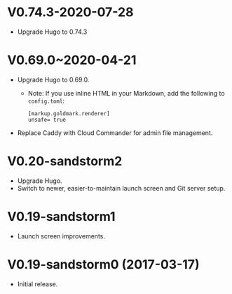 # V0.74.3-2020-07-28

* Upgrade Hugo to 0.74.3

# V0.69.0~2020-04-21

* Upgrade Hugo to 0.69.0.
  * Note: If you use inline HTML in your Markdown, add the following to `config.toml`:

    ```
    [markup.goldmark.renderer]
    unsafe= true
    ```
* Replace Caddy with Cloud Commander for admin file management.

# V0.20-sandstorm2

* Upgrade Hugo.
* Switch to newer, easier-to-maintain launch screen and Git server setup.

# V0.19-sandstorm1

* Launch screen improvements.

# V0.19-sandstorm0 (2017-03-17)

* Initial release.
